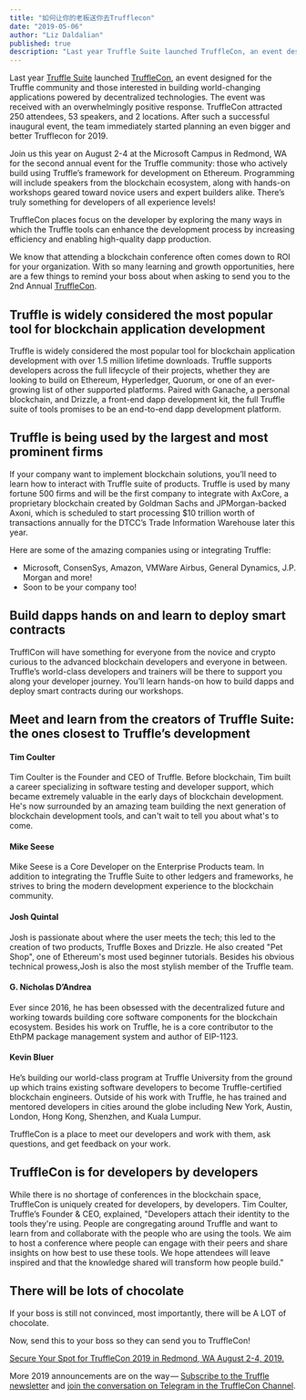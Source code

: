 ```yaml
---
title: "如何让你的老板送你去Trufflecon"
date: "2019-05-06"
author: "Liz Daldalian"
published: true
description: "Last year Truffle Suite launched TruffleCon, an event designed for the Truffle community and those interested in building world-changing applications powered by decentralized technologies. The event was received with an overwhelmingly positive response."
---
```


Last year [Truffle Suite](https://truffleframework.com/) launched [TruffleCon](https://truffleframework.com/trufflecon2019), an event designed for the Truffle community and those interested in building world-changing applications powered by decentralized technologies. The event was received with an overwhelmingly positive response. TruffleCon attracted 250 attendees, 53 speakers, and 2 locations. After such a successful inaugural event, the team immediately started planning an even bigger and better Trufflecon for 2019.

Join us this year on August 2-4 at the Microsoft Campus in Redmond, WA for the second annual event for the Truffle community: those who actively build using Truffle’s framework for development on Ethereum. Programming will include speakers from the blockchain ecosystem, along with hands-on workshops geared toward novice users and expert builders alike. There’s truly something for developers of all experience levels!

TruffleCon places focus on the developer by exploring the many ways in which the Truffle tools can enhance the development process by increasing efficiency and enabling high-quality dapp production.

We know that attending a blockchain conference often comes down to ROI for your organization. With so many learning and growth opportunities, here are a few things to remind your boss about when asking to send you to the 2nd Annual [TruffleCon](https://truffleframework.com/trufflecon2019).

## Truffle is widely considered the most popular tool for blockchain application development

Truffle is widely considered the most popular tool for blockchain application development with over 1.5 million lifetime downloads. Truffle supports developers across the full lifecycle of their projects, whether they are looking to build on Ethereum, Hyperledger, Quorum, or one of an ever-growing list of other supported platforms. Paired with Ganache, a personal blockchain, and Drizzle, a front-end dapp development kit, the full Truffle suite of tools promises to be an end-to-end dapp development platform.

## Truffle is being used by the largest and most prominent firms

If your company want to implement blockchain solutions, you’ll need to learn how to interact with Truffle suite of products. Truffle is used by many fortune 500 firms and will be the first company to integrate with AxCore, a proprietary blockchain created by Goldman Sachs and JPMorgan-backed Axoni, which is scheduled to start processing $10 trillion worth of transactions annually for the DTCC’s Trade Information Warehouse later this year.

Here are some of the amazing companies using or integrating Truffle:
* Microsoft, ConsenSys, Amazon, VMWare Airbus, General Dynamics, J.P. Morgan and more!
* Soon to be your company too!

## Build dapps hands on and learn to deploy smart contracts 

TrufflCon will have something for everyone from the novice and crypto curious to the advanced blockchain developers and everyone in between. Truffle’s world-class developers and trainers will be there to support you along your developer journey. You’ll learn hands-on how to build dapps and deploy smart contracts during our workshops.

## Meet and learn from the creators of Truffle Suite: the ones closest to Truffle’s development

#### Tim Coulter
Tim Coulter is the Founder and CEO of Truffle. Before blockchain, Tim built a career specializing in software testing and developer support, which became extremely valuable in the early days of blockchain development. He's now surrounded by an amazing team building the next generation of blockchain development tools, and can't wait to tell you about what's to come.

#### Mike Seese
Mike Seese is a Core Developer on the Enterprise Products team. In addition to integrating the Truffle Suite to other ledgers and frameworks, he strives to bring the modern development experience to the blockchain community.

#### Josh Quintal 
Josh is passionate about where the user meets the tech; this led to the creation of two products, Truffle Boxes and Drizzle. He also created "Pet Shop", one of Ethereum's most used beginner tutorials. Besides his obvious technical prowess,Josh is also the most stylish member of the Truffle team.

#### G. Nicholas D’Andrea
Ever since 2016, he has been obsessed with the decentralized future and working towards building core software components for the blockchain ecosystem. Besides his work on Truffle, he is a core contributor to the EthPM package management system and author of EIP-1123.

#### Kevin Bluer
He’s building our world-class program at Truffle University from the ground up which trains existing software developers to become Truffle-certified blockchain engineers. Outside of his work with Truffle, he has trained and mentored developers in cities around the globe including New York, Austin, London, Hong Kong, Shenzhen, and Kuala Lumpur.

TruffleCon is a place to meet our developers and work with them, ask questions, and get feedback on your work.

## TruffleCon is for developers by developers

While there is no shortage of conferences in the blockchain space, TruffleCon is uniquely created for developers, by developers. Tim Coulter, Truffle’s Founder & CEO, explained, "Developers attach their identity to the tools they're using. People are congregating around Truffle and want to learn from and collaborate with the people who are using the tools. We aim to host a conference where people can engage with their peers and share insights on how best to use these tools. We hope attendees will leave inspired and that the knowledge shared will transform how people build."

## There will be lots of chocolate

If your boss is still not convinced, most importantly, there will be A LOT of chocolate.

Now, send this to your boss so they can send you to TruffleCon!

[Secure Your Spot for TruffleCon 2019 in Redmond, WA August 2-4, 2019.](https://www.truffleframework.com/trufflecon2019)

More 2019 announcements are on the way — [Subscribe to the Truffle newsletter](https://truffleframework.us11.list-manage.com/subscribe/post?u=947c9b18fc27e0b00fc2ad055&id=97cfd4251b) and [join the conversation on Telegram in the TruffleCon Channel](https://t.me/TruffleCon).